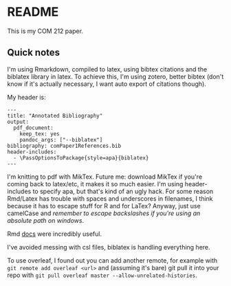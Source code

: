 # README

This is my COM 212 paper.

## Quick notes

I'm using Rmarkdown, compiled to latex, using bibtex citations and the 
biblatex library in latex. To achieve this, I'm using zotero, better bibtex 
(don't know if it's actually necessary, I want auto export of citations though).

My header is:

```
---
title: "Annotated Bibliography"
output: 
  pdf_document: 
    keep_tex: yes
    pandoc_args: ["--biblatex"]
bibliography: comPaper1References.bib
header-includes:
  - \PassOptionsToPackage{style=apa}{biblatex}
---
```

I'm knitting to pdf with MikTex. Future me: download MikTex if you're coming back
to latex/etc, it makes it so much easier. I'm using header-includes to specify
apa, but that's kind of an ugly hack. For some reason Rmd/Latex has trouble with
spaces and underscores in filenames, I think because it has to escape stuff for
R and for LaTex? Anyway, just use camelCase and *remember to escape backslashes
if you're using an absolute path on windows*. 

Rmd [docs](https://bookdown.org/yihui/rmarkdown-cookbook/bibliography.html) were
incredibly useful.

I've avoided messing with csl files, biblatex is handling everything here.

To use overleaf, I found out you can add another remote, for example with
`git remote add overleaf <url>` and (assuming it's bare) git pull it into your
repo with `git pull overleaf master --allow-unrelated-histories`.
